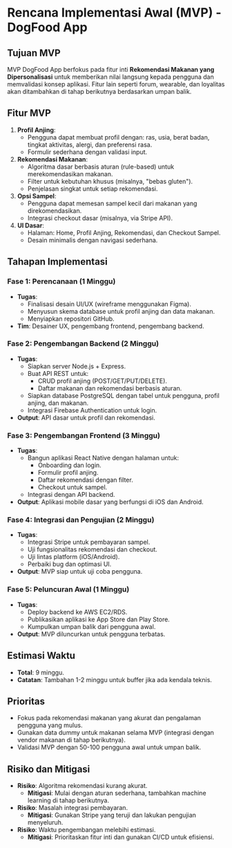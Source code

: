# Rencana Implementasi Awal (MVP) - DogFood App

## Tujuan MVP
MVP DogFood App berfokus pada fitur inti **Rekomendasi Makanan yang Dipersonalisasi** untuk memberikan nilai langsung kepada pengguna dan memvalidasi konsep aplikasi. Fitur lain seperti forum, wearable, dan loyalitas akan ditambahkan di tahap berikutnya berdasarkan umpan balik.

## Fitur MVP
1. **Profil Anjing**:
   - Pengguna dapat membuat profil dengan: ras, usia, berat badan, tingkat aktivitas, alergi, dan preferensi rasa.
   - Formulir sederhana dengan validasi input.
2. **Rekomendasi Makanan**:
   - Algoritma dasar berbasis aturan (rule-based) untuk merekomendasikan makanan.
   - Filter untuk kebutuhan khusus (misalnya, "bebas gluten").
   - Penjelasan singkat untuk setiap rekomendasi.
3. **Opsi Sampel**:
   - Pengguna dapat memesan sampel kecil dari makanan yang direkomendasikan.
   - Integrasi checkout dasar (misalnya, via Stripe API).
4. **UI Dasar**:
   - Halaman: Home, Profil Anjing, Rekomendasi, dan Checkout Sampel.
   - Desain minimalis dengan navigasi sederhana.

## Tahapan Implementasi
### Fase 1: Perencanaan (1 Minggu)
- **Tugas**:
  - Finalisasi desain UI/UX (wireframe menggunakan Figma).
  - Menyusun skema database untuk profil anjing dan data makanan.
  - Menyiapkan repositori GitHub.
- **Tim**: Desainer UX, pengembang frontend, pengembang backend.

### Fase 2: Pengembangan Backend (2 Minggu)
- **Tugas**:
  - Siapkan server Node.js + Express.
  - Buat API REST untuk:
    - CRUD profil anjing (POST/GET/PUT/DELETE).
    - Daftar makanan dan rekomendasi berbasis aturan.
  - Siapkan database PostgreSQL dengan tabel untuk pengguna, profil anjing, dan makanan.
  - Integrasi Firebase Authentication untuk login.
- **Output**: API dasar untuk profil dan rekomendasi.

### Fase 3: Pengembangan Frontend (3 Minggu)
- **Tugas**:
  - Bangun aplikasi React Native dengan halaman untuk:
    - Onboarding dan login.
    - Formulir profil anjing.
    - Daftar rekomendasi dengan filter.
    - Checkout untuk sampel.
  - Integrasi dengan API backend.
- **Output**: Aplikasi mobile dasar yang berfungsi di iOS dan Android.

### Fase 4: Integrasi dan Pengujian (2 Minggu)
- **Tugas**:
  - Integrasi Stripe untuk pembayaran sampel.
  - Uji fungsionalitas rekomendasi dan checkout.
  - Uji lintas platform (iOS/Android).
  - Perbaiki bug dan optimasi UI.
- **Output**: MVP siap untuk uji coba pengguna.

### Fase 5: Peluncuran Awal (1 Minggu)
- **Tugas**:
  - Deploy backend ke AWS EC2/RDS.
  - Publikasikan aplikasi ke App Store dan Play Store.
  - Kumpulkan umpan balik dari pengguna awal.
- **Output**: MVP diluncurkan untuk pengguna terbatas.

## Estimasi Waktu
- **Total**: 9 minggu.
- **Catatan**: Tambahan 1-2 minggu untuk buffer jika ada kendala teknis.

## Prioritas
- Fokus pada rekomendasi makanan yang akurat dan pengalaman pengguna yang mulus.
- Gunakan data dummy untuk makanan selama MVP (integrasi dengan vendor makanan di tahap berikutnya).
- Validasi MVP dengan 50-100 pengguna awal untuk umpan balik.

## Risiko dan Mitigasi
- **Risiko**: Algoritma rekomendasi kurang akurat.
  - **Mitigasi**: Mulai dengan aturan sederhana, tambahkan machine learning di tahap berikutnya.
- **Risiko**: Masalah integrasi pembayaran.
  - **Mitigasi**: Gunakan Stripe yang teruji dan lakukan pengujian menyeluruh.
- **Risiko**: Waktu pengembangan melebihi estimasi.
  - **Mitigasi**: Prioritaskan fitur inti dan gunakan CI/CD untuk efisiensi.